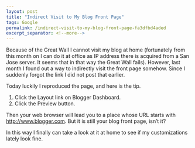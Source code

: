 ```yaml
---
layout: post
title: "Indirect Visit to My Blog Front Page"
tags: Google
permalink: /indirect-visit-to-my-blog-front-page-fa3dfbd4aded
excerpt_separator: <!--more-->
---
```

Because of the Great Wall I cannot visit my blog at home (fortunately from this month on I can do it at office as IP address there is acquired from a San Jose server. It seems that in that way the Great Wall fails). However, last month I found out a way to indirectly visit the front page somehow. Since I suddenly forgot the link I did not post that earlier.
<!--more-->

Today luckily I reproduced the page, and here is the tip.

1. Click the Layout link on Blogger Dashboard.
1. Click the Preview button.

Then your web browser will lead you to a place whose URL starts with http://www.blogger.com. But it is still your blog front page, isn’t it?

In this way I finally can take a look at it at home to see if my customizations lately look fine.
